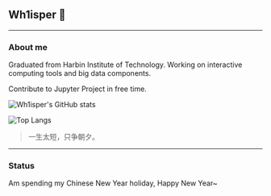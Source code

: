 ## Wh1isper 👋
---
### About me

Graduated from Harbin Institute of Technology. Working on interactive computing tools and big data components. 

Contribute to Jupyter Project in free time.

![Wh1isper's GitHub stats](https://github-readme-stats.vercel.app/api?username=wh1isper&count_private=true)

![Top Langs](https://github-readme-stats.vercel.app/api/top-langs/?username=wh1isper&hide=javascript,html&layout=compact)

> 一生太短，只争朝夕。


---

### Status

Am spending my Chinese New Year holiday, Happy New Year~
